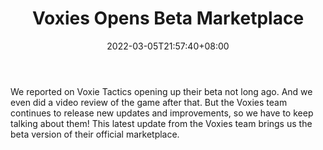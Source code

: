 ﻿---
title: "Voxies Opens Beta Marketplace"
date: 2022-03-05T21:57:40+08:00
lastmod: 2022-03-05T16:45:40+08:00
draft: false
authors: ["Hetty"]
description: "We reported on Voxie Tactics opening up their beta not long ago. And we even did a video review of the game after that. But the Voxies team continues to release new updates and improvements, so we have to keep talking about them! This latest update from the Voxies team brings us the beta version of their official marketplace."
featuredImage: "voxies-opens-beta-marketplace.jpg"
tags: ["Virtual World","Play to Earn"]
categories: ["news"]
news: ["Virtual World"]
weight: 
lightgallery: true
pinned: false
recommend: false
recommend1: false
---

We reported on Voxie Tactics opening up their beta not long ago. And we even did a video review of the game after that. But the Voxies team continues to release new updates and improvements, so we have to keep talking about them! This latest update from the Voxies team brings us the beta version of their official marketplace.

<!--more-->

